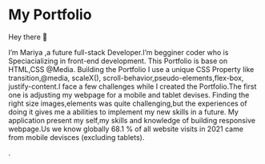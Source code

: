 # My Portfolio

Hey there 👋

I’m  Mariya ,a future full-stack Developer.I’m  begginer coder  who  is  Speciacializing in front-end development. 
This Portfolio is  base on HTML,CSS @Media.
Building the Portfolio I use a  unique  CSS Property like transition,@media, scaleX(), scroll-behavior,pseudo-elements,flex-box,
justify-content.I face a few challenges while I created the Portfolio.The first one is adjusting  my webpage for a mobile and tablet devises.
Finding the right size images,elements was quite challenging,but the experiences of doing it gives  me a abilities to implement  my new skills in a future.
My application present my self,my skills  and knowledge of building responsive webpage.Us we know globally  68.1 % of all website visits in 2021 came from mobile devisces (excluding tablets).

.
 

